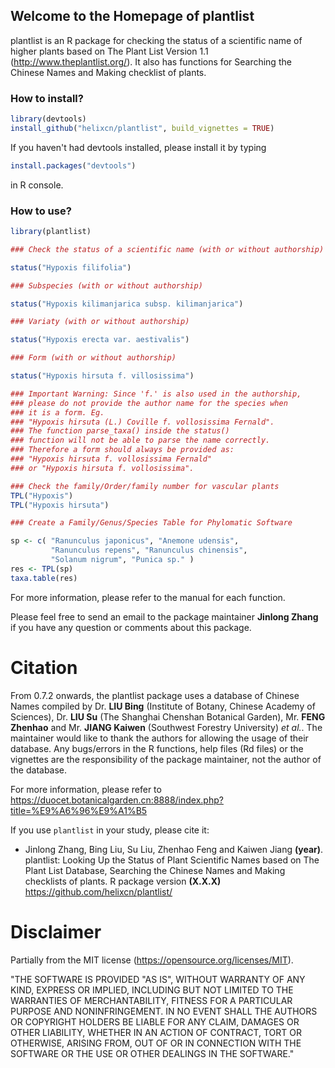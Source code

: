 ## Welcome to the Homepage of plantlist

plantlist is an R package for checking the status of a scientific name of higher plants based on The Plant List Version 1.1 (http://www.theplantlist.org/). It also has functions for Searching the Chinese Names and Making checklist of plants.

### How to install?

```R
library(devtools)
install_github("helixcn/plantlist", build_vignettes = TRUE)
```

If you haven't had devtools installed, please install it by typing

```R
install.packages("devtools")
```

in R console.

### How to use?

```R
library(plantlist)

### Check the status of a scientific name (with or without authorship)

status("Hypoxis filifolia")

### Subspecies (with or without authorship)

status("Hypoxis kilimanjarica subsp. kilimanjarica")

### Variaty (with or without authorship)

status("Hypoxis erecta var. aestivalis")

### Form (with or without authorship)

status("Hypoxis hirsuta f. villosissima")

### Important Warning: Since 'f.' is also used in the authorship,
### please do not provide the author name for the species when
### it is a form. Eg.
### "Hypoxis hirsuta (L.) Coville f. vollosissima Fernald".
### The function parse_taxa() inside the status()
### function will not be able to parse the name correctly.
### Therefore a form should always be provided as:
### "Hypoxis hirsuta f. vollosissima Fernald"
### or "Hypoxis hirsuta f. vollosissima".

### Check the family/Order/family number for vascular plants
TPL("Hypoxis")
TPL("Hypoxis hirsuta")

### Create a Family/Genus/Species Table for Phylomatic Software

sp <- c( "Ranunculus japonicus", "Anemone udensis",
         "Ranunculus repens", "Ranunculus chinensis",
         "Solanum nigrum", "Punica sp." )
res <- TPL(sp)
taxa.table(res)
```

For more information, please refer to the manual for each function.

Please feel free to send an email to the package maintainer **Jinlong Zhang** if you have any question or comments about this package.


# Citation

From 0.7.2 onwards, the plantlist package uses a database of Chinese Names compiled by Dr. **LIU Bing** (Institute of Botany, Chinese Academy of Sciences), Dr. **LIU Su** (The Shanghai Chenshan Botanical Garden), Mr. **FENG Zhenhao** and Mr. **JIANG Kaiwen** (Southwest Forestry University) *et al.*. The maintainer would like to thank the authors for allowing the usage of their database. Any bugs/errors in the R functions, help files (Rd files) or the vignettes are the responsibility of the package maintainer, not the author of the database.

For more information, please refer to https://duocet.botanicalgarden.cn:8888/index.php?title=%E9%A6%96%E9%A1%B5 

If you use `plantlist` in your study, please cite it:

- Jinlong Zhang, Bing Liu, Su Liu, Zhenhao Feng and Kaiwen Jiang
  **(year)**. plantlist: Looking Up the Status of Plant Scientific Names
  based on The Plant List Database, Searching the Chinese Names and
  Making checklists of plants. R package version **(X.X.X)**
  https://github.com/helixcn/plantlist/


# Disclaimer

Partially from the MIT license (https://opensource.org/licenses/MIT).

"THE SOFTWARE IS PROVIDED "AS IS", WITHOUT WARRANTY OF ANY KIND, EXPRESS OR IMPLIED, INCLUDING BUT NOT LIMITED TO THE WARRANTIES OF MERCHANTABILITY, FITNESS FOR A PARTICULAR PURPOSE AND NONINFRINGEMENT. IN NO EVENT SHALL THE AUTHORS OR COPYRIGHT HOLDERS BE LIABLE FOR ANY CLAIM, DAMAGES OR OTHER LIABILITY, WHETHER IN AN ACTION OF CONTRACT, TORT OR OTHERWISE, ARISING FROM, OUT OF OR IN CONNECTION WITH THE SOFTWARE OR THE USE OR OTHER DEALINGS IN THE SOFTWARE."

